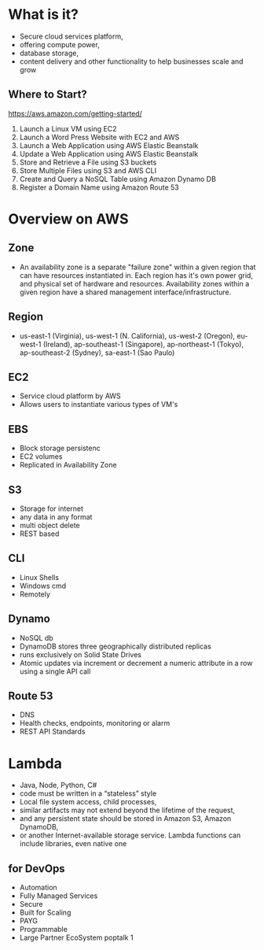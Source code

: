 # What is it? 
- Secure cloud services platform, 
- offering compute power, 
- database storage, 
- content delivery and other functionality to help businesses scale and grow

## Where to Start? 
https://aws.amazon.com/getting-started/

1. Launch a Linux VM using EC2 
2. Launch a Word Press Website with EC2 and AWS 
3. Launch a Web Application using AWS Elastic Beanstalk
4. Update a Web Application using AWS Elastic Beanstalk
5. Store and Retrieve a File using S3 buckets
6. Store Multiple Files using S3 and AWS CLI 
7. Create and Query a NoSQL Table using Amazon Dynamo DB 
8. Register a Domain Name using Amazon Route 53 

# Overview on AWS  

## Zone 
- An availability zone is a separate "failure zone" within a given region that can have resources instantiated in. Each region has it's own power grid, and physical set of hardware and resources. Availability zones within a given region have a shared management interface/infrastructure.

## Region 
-  us-east-1 (Virginia), us-west-1 (N. California), us-west-2 (Oregon), eu-west-1 (Ireland), ap-southeast-1 (Singapore), ap-northeast-1 (Tokyo), ap-southeast-2 (Sydney), sa-east-1 (Sao Paulo)

## EC2
- Service cloud platform by AWS 
- Allows users to instantiate various types of VM's


## EBS
- Block storage persistenc 
- EC2 volumes 
- Replicated in Availability Zone 

## S3
- Storage for internet 
- any data in any format
- multi object delete 
- REST based

## CLI
- Linux Shells
- Windows cmd
- Remotely 

## Dynamo
-  NoSQL db
-  DynamoDB stores three geographically distributed replicas
- runs exclusively on Solid State Drives
- Atomic updates via  increment or decrement a numeric attribute in a row using a single API call

## Route 53
- DNS 
- Health checks, endpoints, monitoring or alarm 
- REST API Standards

# Lambda
- Java, Node, Python, C# 
-  code must be written in a “stateless” style
- Local file system access, child processes, 
- similar artifacts may not extend beyond the lifetime of the request, 
- and any persistent state should be stored in Amazon S3, Amazon DynamoDB, 
- or another Internet-available storage service. Lambda functions can include libraries, even native one

## for DevOps 
- Automation
- Fully Managed Services
- Secure 
- Built for Scaling
- PAYG
- Programmable  
- Large Partner EcoSystem 
poptalk 1
